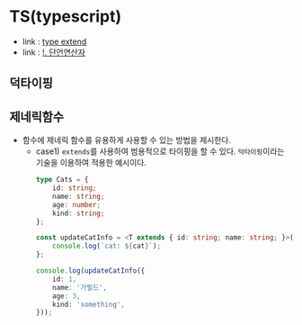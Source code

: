 # TS(typescript)

- link : [type extend](https://pro-growth.tistory.com/entry/Typescript%ED%83%80%EC%9E%85%EB%B3%80%EC%88%98%EC%97%90-%EB%8B%B4%EA%B8%B0type-alias-%ED%83%80%EC%9E%85-extend%ED%95%98%EA%B8%B0)
- link : [!. 단언연산자](https://inpa.tistory.com/entry/TS-%F0%9F%93%98-%ED%83%80%EC%9E%85%EC%8A%A4%ED%81%AC%EB%A6%BD%ED%8A%B8-%EB%8A%90%EB%82%8C%ED%91%9C-Non-null-%EB%8B%A8%EC%96%B8-%EC%97%B0%EC%82%B0%EC%9E%90)

## 덕타이핑

## 제네릭함수
- 함수에 제네릭 함수를 유용하게 사용할 수 있는 방법을 제시한다.
    - case1) `extends`를 사용하여 범용적으로 타이핑을 할 수 있다. `덕타이핑`이라는 기술을 이용하여 적용한 예시이다.
        ```ts
        type Cats = {
            id: string;
            name: string;
            age: number;
            kind: string;
        };

        const updateCatInfo = <T extends { id: string; name: string; }>(cat: T) => {
            console.log(`cat: ${cat}`);
        };

        console.log(updateCatInfo({
            id: 1,
            name: '가필드',
            age: 3,
            kind: 'something',
        }));
        ```